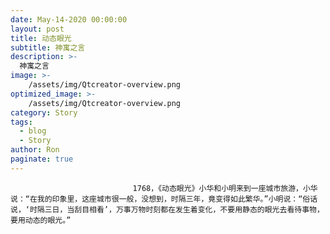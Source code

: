 ```yaml
---
date: May-14-2020 00:00:00
layout: post
title: 动态眼光
subtitle: 神寓之言
description: >-
  神寓之言
image: >-
    /assets/img/Qtcreator-overview.png
optimized_image: >-
    /assets/img/Qtcreator-overview.png
category: Story
tags:
  - blog
  - Story
author: Ron
paginate: true
---
```


							　　1768，《动态眼光》小华和小明来到一座城市旅游，小华说：“在我的印象里，这座城市很一般，没想到，时隔三年，竟变得如此繁华。”小明说：“俗话说，‘时隔三日，当刮目相看’，万事万物时刻都在发生着变化，不要用静态的眼光去看待事物，要用动态的眼光。”
							
							
						